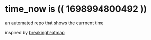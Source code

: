 # time_now is (( 1698994800492 ))

an automated repo that shows the currnent time

inspired by [breakingheatmap](https://github.com/breakingheatmap/breakingheatmap)